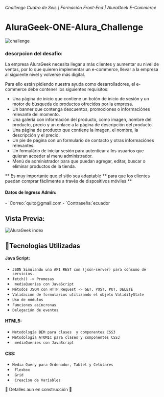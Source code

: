 <em> Challenge Cuatro de Seis | Formación Front-End | AluraGeek E-Commerce </em>
<h1> AluraGeek-ONE-Alura_Challenge </h1>

![challenge](https://user-images.githubusercontent.com/100251500/214720430-b6115276-a659-4328-bd3e-87a4a4f6be19.jpg)


<h3> descrpcion del desafio: </h3>

La empresa AluraGeek necesita llegar a más clientes y aumentar su nivel de ventas, por lo que quieren implementar un e-commerce, llevar a la empresa al siguiente nivel y volverse más digital.

Para ello están pidiendo nuestra ayuda como desarrolladores, el e-commerce debe contener los siguientes requisitos:
<ul>
<li>Una página de inicio que contiene un botón de inicio de sesión y un motor de búsqueda de productos ofrecidos por la empresa.</li>
<li>Un banner que contenga descuentos, promociones o informaciónes relevante del momento.</li>
<li>Una galería con información del producto, como imagen, nombre del producto, precio y un enlace a la página de descripción del producto.</li>
<li>Una página de producto que contiene la imagen, el nombre, la descripción y el precio.</li>
<li>Un pie de página con un formulario de contacto y otras informaciónes relevantes.</li>
<li>Un formulário de iniciar sesión para autenticar a los usuarios que quieran acceder al menu administrador.</li>
<li>Menú de administrador para que puedan agregar, editar, buscar o eliminar productos de la tienda.</li>
</ul>

** Es muy importante que el sitio sea adaptable ** para que los clientes puedan comprar fácilmente a través de dispositivos móviles **


<h4>Datos de Ingreso Admin:</h4>
- `Correo:`quito@gmail.com
- `Contraseña:`ecuador


<h2>Vista Previa:</h2>

![AluraGeek index](https://user-images.githubusercontent.com/100251500/214721620-466abbcb-b52e-4afb-8a99-d8eb9066cb75.png)


## :hammer:Tecnologias Utilizadas

<h4>Java Script:</h4>

- `JSON Simulando una API REST con (json-server) para consumo de servicios.`
- `fetch() -> Promesas`
- ` mediaQueries con JavaScript`
- `Métodos JSON con HTTP Request -> GET, POST, PUT, DELETE`
- `Validación de formularios utilizando el objeto ValidityState`
- `Uso de módulos`
- `Funciones asíncronas`
- `Delegación de eventos`

<h4>HTML5:</h4>

- `Metodología BEM para clases  y componentes CSS3`
- `Metodología ATOMIC para clases y componentes CSS3`
- ` mediaQueries con JavaScript`

<h4>CSS:</h4>

- `Media Query para Ordenador, Tablet y Celulares`
- ` Flexbox`
- ` Grid`
- ` Creacion de Variables`



:construction: Detalles aun en construcción :construction:
